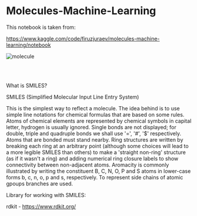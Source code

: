# Molecules-Machine-Learning



This notebook is taken from:

https://www.kaggle.com/code/firuzjuraev/molecules-machine-learning/notebook

![molecule](https://user-images.githubusercontent.com/74653444/177920837-84a2b529-3c6e-4b51-88f4-223f36ed9608.png)


</br>

</br>


What is SMILES?

SMILES (Simplified Molecular Input Line Entry System)

This is the simplest way to reflect a molecule. The idea behind is to use simple line notations for chemical formulas that are based on some rules. Atoms of chemical elements are represented by chemical symbols in capital letter, hydrogen is usually ignored. Single bonds are not displayed; for double, triple and quadruple bonds we shall use '=', '#', '$' respectively. Atoms that are bonded must stand nearby. Ring structures are written by breaking each ring at an arbitrary point (although some choices will lead to a more legible SMILES than others) to make a 'straight non-ring' structure (as if it wasn't a ring) and adding numerical ring closure labels to show connectivity between non-adjacent atoms. Aromacity is commonly illustrated by writing the constituent B, C, N, O, P and S atoms in lower-case forms b, c, n, o, p and s, respectively. To represent side chains of atomic gpoups branches are used.

 Library for working with SMILES:
 
 rdkit - https://www.rdkit.org/
